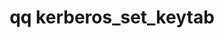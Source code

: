 ---
category: kerberos
command: kerberos_set_keytab
keywords: qq, qq_cli, kerberos_set_keytab
optional_options:
- alternate:
  - --keytab-file
  help: The Kerberos keytab file to set
  name: -k
  required: true
permalink: /qq-cli-command-guide/kerberos/kerberos_set_keytab.html
positional_options: []
sidebar: qq_cli_command_reference_sidebar
summary: This section explains how to use the <code>qq kerberos_set_keytab</code>
  command.
synopsis: Set the Kerberos keytab
title: qq kerberos_set_keytab
usage: qq kerberos_set_keytab [-h] -k KEYTAB_FILE

---